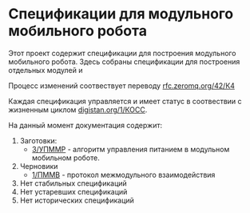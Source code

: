 # Спецификации для модульного мобильного робота
Этот проект содержит спецификации для построения модульного мобильного робота. Здесь собраны спецификации для построения отдельных модулей и

Процесс изменений соотвествует переводу [rfc.zeromq.org/42/К4](https://asmfreak.github.io/rfc_translations/rfc.zeromq.org/42/C4/)

Каждая спецификация управляется и имеет статус в соотвествии с жизненным циклом [digistan.org/1/КОСС](https://asmfreak.github.io/rfc_translations/digistan.org/1/КОСС/).

На данный момент документация содержит:

1. Заготовки:
    * [3/УПММР](3/УПММР/) - алгоритм управления питанием в модульном мобильном роботе.
2. Черновики
    * [1/ПММВ](1/ПММВ/) - протокол межмодульного взаимодействия
3. Нет стабильных спецификаций
4. Нет устаревших спецификаций
5. Нет исторических спецификаций
